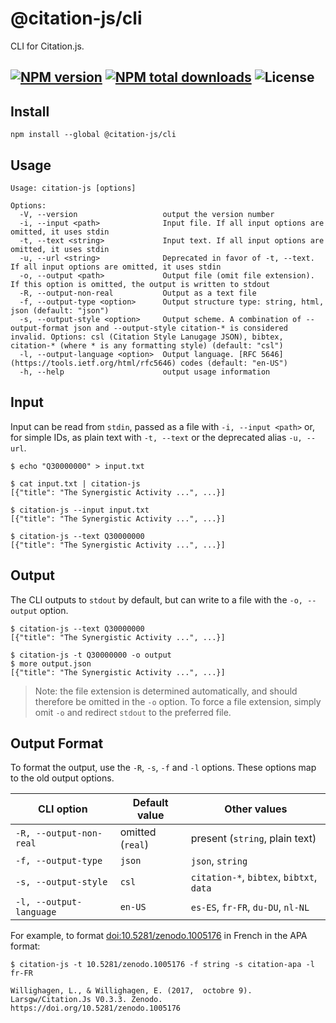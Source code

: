 # @citation-js/cli
CLI for Citation.js.

[![NPM version](https://img.shields.io/npm/v/@citation-js/cli.svg)](https://npmjs.org/package/@citation-js/cli)
[![NPM total downloads](https://img.shields.io/npm/dt/@citation-js/cli.svg)](https://npmcharts.com/compare/@citation-js%2Fcli?minimal=true)
![License](https://img.shields.io/npm/license/@citation-js/cli.svg)
---

## Install

    npm install --global @citation-js/cli

## Usage

    Usage: citation-js [options]

    Options:
      -V, --version                   output the version number
      -i, --input <path>              Input file. If all input options are omitted, it uses stdin
      -t, --text <string>             Input text. If all input options are omitted, it uses stdin
      -u, --url <string>              Deprecated in favor of -t, --text. If all input options are omitted, it uses stdin
      -o, --output <path>             Output file (omit file extension). If this option is omitted, the output is written to stdout
      -R, --output-non-real           Output as a text file
      -f, --output-type <option>      Output structure type: string, html, json (default: "json")
      -s, --output-style <option>     Output scheme. A combination of --output-format json and --output-style citation-* is considered invalid. Options: csl (Citation Style Lanugage JSON), bibtex, citation-* (where * is any formatting style) (default: "csl")
      -l, --output-language <option>  Output language. [RFC 5646](https://tools.ietf.org/html/rfc5646) codes (default: "en-US")
      -h, --help                      output usage information

## Input

Input can be read from `stdin`, passed as a file with `-i, --input <path>` or, for simple IDs, as plain text with `-t, --text` or the deprecated alias `-u, --url`.

    $ echo "Q30000000" > input.txt

    $ cat input.txt | citation-js
    [{"title": "The Synergistic Activity ...", ...}]

    $ citation-js --input input.txt
    [{"title": "The Synergistic Activity ...", ...}]

    $ citation-js --text Q30000000
    [{"title": "The Synergistic Activity ...", ...}]

## Output

The CLI outputs to `stdout` by default, but can write to a file with the `-o, --output` option.

    $ citation-js --text Q30000000
    [{"title": "The Synergistic Activity ...", ...}]

    $ citation-js -t Q30000000 -o output
    $ more output.json
    [{"title": "The Synergistic Activity ...", ...}]

> Note: the file extension is determined automatically, and should therefore be omitted in the `-o` option. To force a file extension, simply omit `-o` and redirect `stdout` to the preferred file.

## Output Format

To format the output, use the `-R`, `-s`, `-f` and `-l` options. These options map to the old output options.

| CLI option              | Default value    | Other values         |
|-------------------------|------------------|----------------------|
| `-R, --output-non-real` | omitted (`real`) | present (`string`, plain text) |
| `-f, --output-type`     | `json`           | `json`, `string`     |
| `-s, --output-style`    | `csl`            | `citation-*`, `bibtex`, `bibtxt`, `data` |
| `-l, --output-language` | `en-US`          | `es-ES`, `fr-FR`, `du-DU`, `nl-NL` |

For example, to format [doi:10.5281/zenodo.1005176](https://doi.org/10.5281/zenodo.1005176) in French in the APA format:

    $ citation-js -t 10.5281/zenodo.1005176 -f string -s citation-apa -l fr-FR

    Willighagen, L., & Willighagen, E. (2017,  octobre 9). Larsgw/Citation.Js V0.3.3. Zenodo. https://doi.org/10.5281/zenodo.1005176
